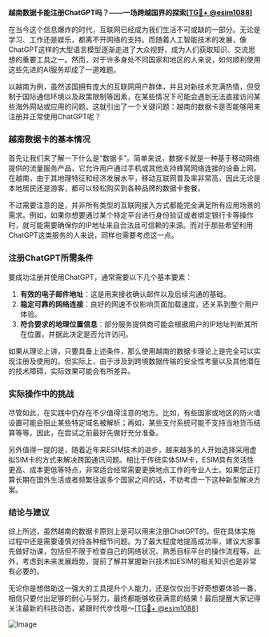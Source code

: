 **越南数据卡能注册ChatGPT吗？——一场跨越国界的探索[[TG💪+ @esim1088](https://t.me/s/esim1088)]**

在当今这个信息爆炸的时代，互联网已经成为我们生活不可或缺的一部分。无论是学习、工作还是娱乐，都离不开网络的支持。而随着人工智能技术的发展，像ChatGPT这样的大型语言模型逐渐走进了大众视野，成为人们获取知识、交流思想的重要工具之一。然而，对于许多身处不同国家和地区的人来说，如何顺利使用这些先进的AI服务却成了一道难题。

以越南为例，虽然该国拥有庞大的互联网用户群体，并且对新技术充满热情，但受制于国际通信环境以及政策限制等因素，在某些情况下可能会遇到无法直接访问某些海外网站或应用的问题。这就引出了一个关键问题：越南的数据卡是否能够用来注册并正常使用ChatGPT呢？

### 越南数据卡的基本情况

首先让我们来了解一下什么是“数据卡”。简单来说，数据卡就是一种基于移动网络提供的流量服务产品，它允许用户通过手机或其他支持蜂窝网络连接的设备上网。在越南，由于其地理特征和经济发展水平，移动互联网普及率非常高，因此无论是本地居民还是游客，都可以轻松购买到各种品牌的数据卡套餐。

不过需要注意的是，并非所有类型的互联网接入方式都能完全满足所有应用场景的需求。例如，如果你想要通过某个特定平台进行身份验证或者绑定银行卡等操作时，就可能需要确保你的IP地址来自合法且可信赖的来源。而对于那些希望利用ChatGPT这类服务的人来说，同样也需要考虑这一点。

### 注册ChatGPT所需条件

要成功注册并使用ChatGPT，通常需要以下几个基本要素：
1. **有效的电子邮件地址**：这是用来接收确认邮件以及后续沟通的基础。
2. **稳定可靠的网络连接**：良好的网速不仅影响页面加载速度，还关系到整个用户体验。
3. **符合要求的地理位置信息**：部分服务提供商可能会根据用户的IP地址判断其所在位置，并据此决定是否允许访问。

如果从理论上讲，只要具备上述条件，那么使用越南的数据卡理论上是完全可以实现注册及使用的。但实际上，由于涉及到跨境数据传输的安全性考量以及其他潜在的技术障碍，实际效果可能会有所差异。

### 实际操作中的挑战

尽管如此，在实践中仍存在不少值得注意的地方。比如，有些国家或地区的防火墙设置可能会阻止某些特定域名被解析；再如，某些支付系统可能不支持当地货币结算等等。因此，在尝试之前最好先做好充分准备。

另外值得一提的是，随着近年来ESIM技术的进步，越来越多的人开始选择采用虚拟SIM卡的方式来解决跨国通讯问题。相比于传统实体SIM卡，ESIM具有灵活性更高、成本更低等特点，非常适合经常需要更换地点工作的专业人士。如果您正打算长期在国外生活或者频繁往返多个国家之间的话，不妨考虑一下这种新型解决方案。

### 结论与建议

综上所述，虽然越南的数据卡原则上是可以用来注册ChatGPT的，但在具体实施过程中还是需要谨慎对待各种细节问题。为了最大程度地提高成功率，建议大家事先做好功课，包括但不限于检查自己的网络状况、熟悉目标平台的操作流程等。此外，考虑到未来发展趋势，提前了解并掌握新兴技术如ESIM的相关知识也是非常有必要的。

无论你是想借助这一强大的工具提升个人能力，还是仅仅出于好奇想要体验一番，相信只要付出足够的耐心与努力，最终都能够收获满意的结果！最后提醒大家记得关注最新的科技动态，紧跟时代步伐哦～[[TG💪+ @esim1088](https://t.me/s/esim1088)]

![Image](https://i.postimg.cc/4NQfJmqS/Snipaste-2025-05-13-00-14-12.png)